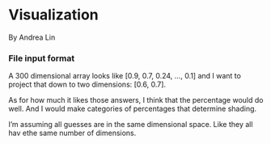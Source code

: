 Visualization
============

By Andrea Lin

### File input format

A 300 dimensional array looks like [0.9, 0.7, 0.24, …, 0.1] and I want to project that down to two dimensions: [0.6, 0.7].

As for how much it likes those answers, I think that the percentage would do well. And I would make categories of percentages that determine shading.

I’m assuming all guesses are in the same dimensional space. Like they all hav ethe same number of dimensions.
